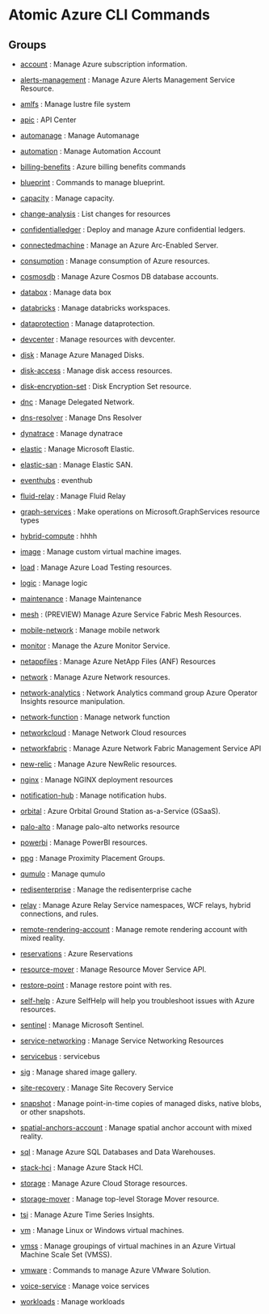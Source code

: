 # Atomic Azure CLI Commands

## Groups

- [account](/Commands/account/readme.md)
: Manage Azure subscription information.

- [alerts-management](/Commands/alerts-management/readme.md)
: Manage Azure Alerts Management Service Resource.

- [amlfs](/Commands/amlfs/readme.md)
: Manage lustre file system

- [apic](/Commands/apic/readme.md)
: API Center

- [automanage](/Commands/automanage/readme.md)
: Manage Automanage

- [automation](/Commands/automation/readme.md)
: Manage Automation Account

- [billing-benefits](/Commands/billing-benefits/readme.md)
: Azure billing benefits commands

- [blueprint](/Commands/blueprint/readme.md)
: Commands to manage blueprint.

- [capacity](/Commands/capacity/readme.md)
: Manage capacity.

- [change-analysis](/Commands/change-analysis/readme.md)
: List changes for resources

- [confidentialledger](/Commands/confidentialledger/readme.md)
: Deploy and manage Azure confidential ledgers.

- [connectedmachine](/Commands/connectedmachine/readme.md)
: Manage an Azure Arc-Enabled Server.

- [consumption](/Commands/consumption/readme.md)
: Manage consumption of Azure resources.

- [cosmosdb](/Commands/cosmosdb/readme.md)
: Manage Azure Cosmos DB database accounts.

- [databox](/Commands/databox/readme.md)
: Manage data box

- [databricks](/Commands/databricks/readme.md)
: Manage databricks workspaces.

- [dataprotection](/Commands/dataprotection/readme.md)
: Manage dataprotection.

- [devcenter](/Commands/devcenter/readme.md)
: Manage resources with devcenter.

- [disk](/Commands/disk/readme.md)
: Manage Azure Managed Disks.

- [disk-access](/Commands/disk-access/readme.md)
: Manage disk access resources.

- [disk-encryption-set](/Commands/disk-encryption-set/readme.md)
: Disk Encryption Set resource.

- [dnc](/Commands/dnc/readme.md)
: Manage Delegated Network.

- [dns-resolver](/Commands/dns-resolver/readme.md)
: Manage Dns Resolver

- [dynatrace](/Commands/dynatrace/readme.md)
: Manage dynatrace

- [elastic](/Commands/elastic/readme.md)
: Manage Microsoft Elastic.

- [elastic-san](/Commands/elastic-san/readme.md)
: Manage Elastic SAN.

- [eventhubs](/Commands/eventhubs/readme.md)
: eventhub

- [fluid-relay](/Commands/fluid-relay/readme.md)
: Manage Fluid Relay

- [graph-services](/Commands/graph-services/readme.md)
: Make operations on Microsoft.GraphServices resource types

- [hybrid-compute](/Commands/hybrid-compute/readme.md)
: hhhh

- [image](/Commands/image/readme.md)
: Manage custom virtual machine images.

- [load](/Commands/load/readme.md)
: Manage Azure Load Testing resources.

- [logic](/Commands/logic/readme.md)
: Manage logic

- [maintenance](/Commands/maintenance/readme.md)
: Manage Maintenance

- [mesh](/Commands/mesh/readme.md)
: (PREVIEW) Manage Azure Service Fabric Mesh Resources.

- [mobile-network](/Commands/mobile-network/readme.md)
: Manage mobile network

- [monitor](/Commands/monitor/readme.md)
: Manage the Azure Monitor Service.

- [netappfiles](/Commands/netappfiles/readme.md)
: Manage Azure NetApp Files (ANF) Resources

- [network](/Commands/network/readme.md)
: Manage Azure Network resources.

- [network-analytics](/Commands/network-analytics/readme.md)
: Network Analytics command group Azure Operator Insights resource manipulation.

- [network-function](/Commands/network-function/readme.md)
: Manage network function

- [networkcloud](/Commands/networkcloud/readme.md)
: Manage Network Cloud resources

- [networkfabric](/Commands/networkfabric/readme.md)
: Manage Azure Network Fabric Management Service API

- [new-relic](/Commands/new-relic/readme.md)
: Manage Azure NewRelic resources.

- [nginx](/Commands/nginx/readme.md)
: Manage NGINX deployment resources

- [notification-hub](/Commands/notification-hub/readme.md)
: Manage notification hubs.

- [orbital](/Commands/orbital/readme.md)
: Azure Orbital Ground Station as-a-Service (GSaaS).

- [palo-alto](/Commands/palo-alto/readme.md)
: Manage palo-alto networks resource

- [powerbi](/Commands/powerbi/readme.md)
: Manage PowerBI resources.

- [ppg](/Commands/ppg/readme.md)
: Manage Proximity Placement Groups.

- [qumulo](/Commands/qumulo/readme.md)
: Manage qumulo

- [redisenterprise](/Commands/redisenterprise/readme.md)
: Manage the redisenterprise cache

- [relay](/Commands/relay/readme.md)
: Manage Azure Relay Service namespaces, WCF relays, hybrid connections, and rules.

- [remote-rendering-account](/Commands/remote-rendering-account/readme.md)
: Manage remote rendering account with mixed reality.

- [reservations](/Commands/reservations/readme.md)
: Azure Reservations

- [resource-mover](/Commands/resource-mover/readme.md)
: Manage Resource Mover Service API.

- [restore-point](/Commands/restore-point/readme.md)
: Manage restore point with res.

- [self-help](/Commands/self-help/readme.md)
: Azure SelfHelp will help you troubleshoot issues with Azure resources.

- [sentinel](/Commands/sentinel/readme.md)
: Manage Microsoft Sentinel.

- [service-networking](/Commands/service-networking/readme.md)
: Manage Service Networking Resources

- [servicebus](/Commands/servicebus/readme.md)
: servicebus

- [sig](/Commands/sig/readme.md)
: Manage shared image gallery.

- [site-recovery](/Commands/site-recovery/readme.md)
: Manage Site Recovery Service

- [snapshot](/Commands/snapshot/readme.md)
: Manage point-in-time copies of managed disks, native blobs, or other snapshots.

- [spatial-anchors-account](/Commands/spatial-anchors-account/readme.md)
: Manage spatial anchor account with mixed reality.

- [sql](/Commands/sql/readme.md)
: Manage Azure SQL Databases and Data Warehouses.

- [stack-hci](/Commands/stack-hci/readme.md)
: Manage Azure Stack HCI.

- [storage](/Commands/storage/readme.md)
: Manage Azure Cloud Storage resources.

- [storage-mover](/Commands/storage-mover/readme.md)
: Manage top-level Storage Mover resource.

- [tsi](/Commands/tsi/readme.md)
: Manage Azure Time Series Insights.

- [vm](/Commands/vm/readme.md)
: Manage Linux or Windows virtual machines.

- [vmss](/Commands/vmss/readme.md)
: Manage groupings of virtual machines in an Azure Virtual Machine Scale Set (VMSS).

- [vmware](/Commands/vmware/readme.md)
: Commands to manage Azure VMware Solution.

- [voice-service](/Commands/voice-service/readme.md)
: Manage voice services

- [workloads](/Commands/workloads/readme.md)
: Manage workloads
